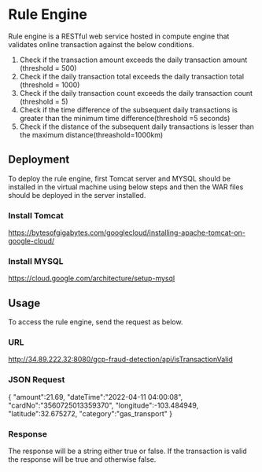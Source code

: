 
# Rule Engine
Rule engine is a RESTful web service hosted in compute engine that validates online transaction against the below conditions.

 1. Check if the transaction amount exceeds the daily transaction amount (threshold = 500)
 2. Check if the daily transaction total exceeds the daily transaction total (threshold = 1000)
 3. Check if the daily transaction count exceeds the daily transaction count (threshold = 5)
 4. Check if the time difference of the subsequent daily transactions is greater than the minimum time difference(threshold =5 seconds)
 5. Check if the distance of the subsequent daily transactions is lesser than the maximum distance(threashold=1000km)

## Deployment
To deploy the rule engine, first Tomcat server and MYSQL should be installed in the virtual machine using below steps and then the WAR files should be deployed in the server installed.
### Install Tomcat
https://bytesofgigabytes.com/googlecloud/installing-apache-tomcat-on-google-cloud/
### Install MYSQL
https://cloud.google.com/architecture/setup-mysql

## Usage
To access the rule engine, send the request as below.
### URL
http://34.89.222.32:8080/gcp-fraud-detection/api/isTransactionValid
### JSON Request
{
"amount":21.69,
"dateTime":"2022-04-11 04:00:08",
"cardNo":"3560725013359370",
"longitude":-103.484949,
"latitude":32.675272,
"category":"gas_transport"
}
### Response
The response will be a string either true or false. If the transaction is valid the response will be true and otherwise false.
